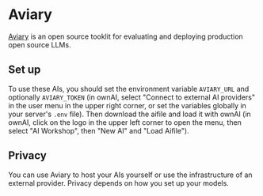 # Aviary

[Aviary](https://github.com/ray-project/aviary) is an open source tooklit for evaluating and deploying production open source LLMs.

## Set up

To use these AIs, you should set the environment variable `AVIARY_URL` and optionally `AVIARY_TOKEN` (in ownAI, select "Connect to external AI providers" in the user menu in the upper right corner, or set the variables globally in your server's `.env` file).
Then download the aifile and load it with ownAI (in ownAI, click on the logo in the upper left corner to open the menu, then select "AI Workshop", then "New AI" and "Load Aifile").

## Privacy

You can use Aviary to host your AIs yourself or use the infrastructure of an external provider. Privacy depends on how you set up your models.
